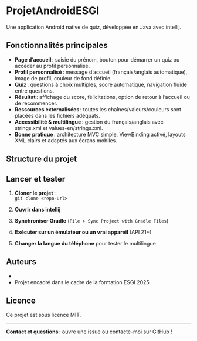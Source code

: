 # ProjetAndroidESGI
Une application Android native de quiz, développée en Java avec intellij.

## Fonctionnalités principales

- **Page d’accueil** : saisie du prénom, bouton pour démarrer un quiz ou accéder au profil personnalisé.
- **Profil personnalisé** : message d’accueil (français/anglais automatique), image de profil, couleur de fond définie.
- **Quiz** : questions à choix multiples, score automatique, navigation fluide entre questions.
- **Résultat** : affichage du score, félicitations, option de retour à l’accueil ou de recommencer.
- **Ressources externalisées** : toutes les chaînes/valeurs/couleurs sont placées dans les fichiers adéquats.
- **Accessibilité & multilingue** : gestion du français/anglais avec strings.xml et values-en/strings.xml.
- **Bonne pratique** : architecture MVC simple, ViewBinding activé, layouts XML clairs et adaptés aux écrans mobiles.

## Structure du projet



## Lancer et tester

1. **Cloner le projet** :  
   `git clone <repo-url>`

2. **Ouvrir dans intellij**

3. **Synchroniser Gradle** (`File > Sync Project with Gradle Files`)

4. **Exécuter sur un émulateur ou un vrai appareil** (API 21+)

5. **Changer la langue du téléphone** pour tester le multilingue

## Auteurs

- [](https://github.com/<ton-user-github>)
- Projet encadré dans le cadre de la formation ESGI 2025

## Licence

Ce projet est sous licence MIT.

---

**Contact et questions** : ouvre une issue ou contacte-moi sur GitHub !
